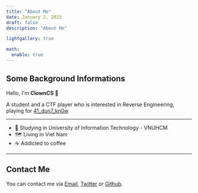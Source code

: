 ```yaml
---
title: "About Me"
date: January 2, 2023
draft: false
description: "About Me"

lightgallery: true

math:
  enable: true
---
```


## Some Background Informations
Hello, I'm **ClownCS** 👋

A student and a CTF player who is interested in Reverse Engineering, playing for [41_dun7_kn0w](https://ctftime.org/team/271196)

---

- 📖 Studying in University of Information Technology - VNUHCM
- 🗺 Living in Viet Nam
- ☕ Addicted to coffee

---
## Contact Me

You can contact me via [Email](mailto:hieunguyendev2104@gmail.com), [Twitter](https://twitter.com/@peterclowncs) or [Github](https://github.com/ClownCS).
